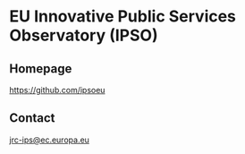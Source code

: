 # EU Innovative Public Services Observatory (IPSO)

## Homepage

<https://github.com/ipsoeu>

## Contact

<jrc-ips@ec.europa.eu>
